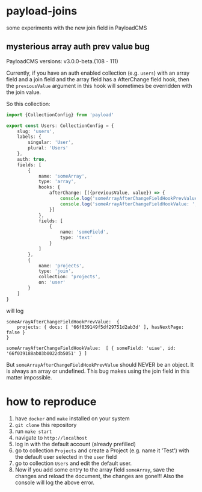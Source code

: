 # payload-joins

some experiments with the new join field in PayloadCMS


## mysterious array auth prev value bug

PayloadCMS versions: v3.0.0-beta.(108 - 111)

Currently, if you have an auth enabled collection (e.g. `users`) with an array field and a join field 
and the array field has a AfterChange field hook, then the `previousValue` argument in this hook will sometimes be overridden with the join value.

So this collection:

```typescript
import {CollectionConfig} from 'payload'

export const Users: CollectionConfig = {
    slug: 'users',
    labels: {
        singular: 'User',
        plural: 'Users'
    },
    auth: true,
    fields: [
        {
            name: 'someArray',
            type: 'array',
            hooks: {
                afterChange: [({previousValue, value}) => {
                    console.log('someArrayAfterChangeFieldHookPrevValue: ', previousValue)
                    console.log('someArrayAfterChangeFieldHookValue: ', value)
                }]
            },
            fields: [
                {
                    name: 'someField',
                    type: 'text'
                }
            ]
        },
        {
            name: 'projects',
            type: 'join',
            collection: 'projects',
            on: 'user'
        }
    ]
}
```

will log 

```
someArrayAfterChangeFieldHookPrevValue:  {
    projects: { docs: [ '66f039149f5df29751d2ab3d' ], hasNextPage: false }
}

someArrayAfterChangeFieldHookValue:  [ { someField: 'uiae', id: '66f039188ab03b0022db5051' } ]
```

But `someArrayAfterChangeFieldHookPrevValue` should NEVER be an object. It is always an array or undefined. 
This bug makes using the join field in this matter impossible.

# how to reproduce

1. have `docker` and `make` installed on your system
2. `git clone` this repository 
3. run `make start`
4. navigate to `http://localhost`
5. log in with the default account (already prefilled)
6. go to collection `Projects` and create a Project (e.g. name it 'Test') with the default user selected in the `user` field
7. go to collection `Users` and edit the default user. 
8. Now if you add some entry to the array field `someArray`, save the changes and reload the document, the changes are gone!!! Also the console will log the above error. 